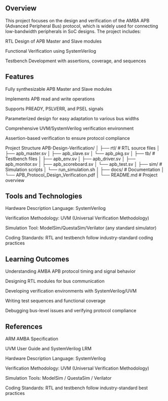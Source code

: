 ## Overview

This project focuses on the design and verification of the AMBA APB (Advanced Peripheral Bus) protocol, which is widely used for connecting low-bandwidth peripherals in SoC designs. The project includes:

RTL Design of APB Master and Slave modules

Functional Verification using SystemVerilog

Testbench Development with assertions, coverage, and sequences

## Features

Fully synthesizable APB Master and Slave modules

Implements APB read and write operations

Supports PREADY, PSLVERR, and PSEL signals

Parameterized design for easy adaptation to various bus widths

Comprehensive UVM/SystemVerilog verification environment

Assertion-based verification to ensure protocol compliance

Project Structure
APB-Design-Verification/
│
├── rtl/                # RTL source files
│   ├── apb_master.sv
│   ├── apb_slave.sv
│   └── apb_pkg.sv
│
├── tb/                 # Testbench files
│   ├── apb_env.sv
│   ├── apb_driver.sv
│   ├── apb_monitor.sv
│   ├── apb_scoreboard.sv
│   └── apb_test.sv
│
├── sim/                # Simulation scripts
│   └── run_simulation.sh
│
├── docs/               # Documentation
│   └── APB_Protocol_Design_Verification.pdf
│
└── README.md           # Project overview

## Tools and Technologies

Hardware Description Language: SystemVerilog

Verification Methodology: UVM (Universal Verification Methodology)

Simulation Tool: ModelSim/QuestaSim/Verilator (any standard simulator)

Coding Standards: RTL and testbench follow industry-standard coding practices


## Learning Outcomes

Understanding AMBA APB protocol timing and signal behavior

Designing RTL modules for bus communication

Developing verification environments with SystemVerilog/UVM

Writing test sequences and functional coverage

Debugging bus-level issues and verifying protocol compliance

## References

ARM AMBA Specification

UVM User Guide and SystemVerilog LRM



Hardware Description Language: SystemVerilog

Verification Methodology: UVM (Universal Verification Methodology)

Simulation Tools: ModelSim / QuestaSim / Verilator

Coding Standards: RTL and testbench follow industry-standard best practices
